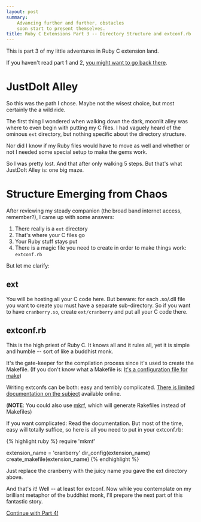 ```yaml
---
layout: post
summary:
    Advancing further and further, obstacles
    soon start to present themselves.
title: Ruby C Extensions Part 3 -- Directory Structure and extconf.rb
---
```


This is part 3 of my little adventures
in Ruby C extension land.

If you haven't read part 1 and 2,
[you might want to go back there][part1].


# JustDoIt Alley #

So this was the path I chose. Maybe not the wisest
choice, but most certainly the a wild ride.

The first thing I wondered when walking down the
dark, moonlit alley was where to even begin with
putting my C files. I had vaguely heard of the
ominous ` ext ` directory, but nothing specific
about the directory structure.

Nor did I know if my Ruby files would have to
move as well and whether or not I needed some
special setup to make the gems work.

So I was pretty lost. And that after only
walking 5 steps. But that's what JustDoIt Alley
is: one big maze.


# Structure Emerging from Chaos #

After reviewing my steady companion (the broad
band internet access, remember?), I came up
with some answers:

1.  There really is a ` ext ` directory
2.  That's where your C files go
3.  Your Ruby stuff stays put
4.  There is a magic file you need to create
    in order to make things work: ` extconf.rb `

But let me clarify:


## ext ##

You will be hosting all your C code here. But
beware: for each .so/.dll file you want to create
you must have a separate sub-directory. So if
you want to have ` cranberry.so `, create
` ext/cranberry ` and put all your C code there.


## extconf.rb ##

This is the high priest of Ruby C. It knows all
and it rules all, yet it is simple and humble --
sort of like a buddhist monk.

It's the gate-keeper for the compilation process
since it's used to create the Makefile. (If you
don't know what a Makefile is:
[It's a configuration file for make][makefile])

Writing extconfs can be both: easy and terribly
complicated.
[There is limited][extconf]
[documentation on the subject][mkmf]
available online.

(**NOTE**: You could also use [mkrf][], which
will generate Rakefiles instead of Makefiles)

If you want complicated: Read the documentation.
But most of the time, easy will totally suffice,
so here is all you need to put in your extconf.rb:

{% highlight ruby %}
require 'mkmf'

extension_name = 'cranberry'
dir_config(extension_name)
create_makefile(extension_name)
{% endhighlight %}

Just replace the cranberry with the juicy name
you gave the ext directory above.

And that's it! Well -- at least for extconf.
Now while you contemplate on my brilliant
metaphor of the buddhist monk, I'll prepare
the next part of this fantastic story.


[Continue with Part 4!][part4]


[part1]:        ../../18/ruby-c-extension                                                                                                       "Part 1 of this series"
[part4]:        ../../22/ruby-c-extension-4                                                                                                     "Part 4 of this series"
[makefile]:     http://en.wikipedia.org/wiki/Makefile#Makefile_structure                                                                        "An explanation of what make is"
[extconf]:      http://www.linuxtopia.org/online_books/programming_books/ruby_tutorial/Extending_Ruby_Creating_a_Makefile_with_extconf.rb.html  "Small extconf tutorial"
[mkmf]:         http://www.ruby-doc.org/stdlib/libdoc/mkmf/rdoc/index.html                                                                      "RDoc for extconf"
[mkrf]:         http://glu.ttono.us/articles/2006/06/28/mkrf-0-1-0-released                                                                     "A quick mkrf example"

